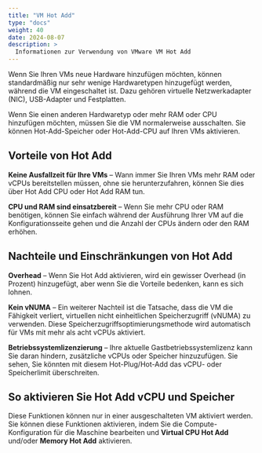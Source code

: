 ```yaml
---
title: "VM Hot Add"
type: "docs"
weight: 40
date: 2024-08-07
description: >
  Informationen zur Verwendung von VMware VM Hot Add
---
```


Wenn Sie Ihren VMs neue Hardware hinzufügen möchten, können standardmäßig nur sehr wenige Hardwaretypen hinzugefügt werden, während die VM eingeschaltet ist. Dazu gehören virtuelle Netzwerkadapter (NIC), USB-Adapter und Festplatten.

Wenn Sie einen anderen Hardwaretyp oder mehr RAM oder CPU hinzufügen möchten, müssen Sie die VM normalerweise ausschalten. Sie können Hot-Add-Speicher oder Hot-Add-CPU auf Ihren VMs aktivieren.

## Vorteile von Hot Add

**Keine Ausfallzeit für Ihre VMs** – Wann immer Sie Ihren VMs mehr RAM oder vCPUs bereitstellen müssen, ohne sie herunterzufahren, können Sie dies über Hot Add CPU oder Hot Add RAM tun.

**CPU und RAM sind einsatzbereit** – Wenn Sie mehr CPU oder RAM benötigen, können Sie einfach während der Ausführung Ihrer VM auf die Konfigurationsseite gehen und die Anzahl der CPUs ändern oder den RAM erhöhen.

## Nachteile und Einschränkungen von Hot Add

**Overhead** – Wenn Sie Hot Add aktivieren, wird ein gewisser Overhead (in Prozent) hinzugefügt, aber wenn Sie die Vorteile bedenken, kann es sich lohnen.

**Kein vNUMA** – Ein weiterer Nachteil ist die Tatsache, dass die VM die Fähigkeit verliert, virtuellen nicht einheitlichen Speicherzugriff (vNUMA) zu verwenden. Diese Speicherzugriffsoptimierungsmethode wird automatisch für VMs mit mehr als acht vCPUs aktiviert.

**Betriebssystemlizenzierung** – Ihre aktuelle Gastbetriebssystemlizenz kann Sie daran hindern, zusätzliche vCPUs oder Speicher hinzuzufügen. Sie sehen, Sie könnten mit diesem Hot-Plug/Hot-Add das vCPU- oder Speicherlimit überschreiten.

## So aktivieren Sie Hot Add vCPU und Speicher

Diese Funktionen können nur in einer ausgeschalteten VM aktiviert werden. Sie können diese Funktionen aktivieren, indem Sie die Compute-Konfiguration für die Maschine bearbeiten und **Virtual CPU Hot Add** und/oder **Memory Hot Add** aktivieren.
